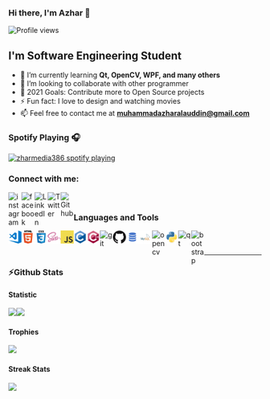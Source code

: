 ### Hi there, I'm Azhar 👋
![Profile views](https://gpvc.arturio.dev/zharmedia386)  

## I'm Software Engineering Student

- 🌱 I’m currently learning **Qt, OpenCV, WPF, and many others**
- 👯 I’m looking to collaborate with other programmer
- 🥅 2021 Goals: Contribute more to Open Source projects
- ⚡ Fun fact: I love to design and watching movies
- 📫 Feel free to contact me at **muhammadazharalauddin@gmail.com**

### Spotify Playing 🎧

[<img src="https://spotify-now-playing-kappa.vercel.app/api/spotify-playing" alt="zharmedia386 spotify playing" width="350" />]()

### Connect with me:

<img align="left" alt="instagram" width="26px" src='https://cdn.worldvectorlogo.com/logos/instagram-2-1.svg'>   
<img align="left" alt="facebook" width="26px" src='https://cdn.worldvectorlogo.com/logos/facebook-3.svg'>   
<img align="left" alt="LinkedIn" width="26px" src='https://cdn.worldvectorlogo.com/logos/linkedin-icon-2.svg'>   
<img align="left" alt="Twitter" width="26px" src='https://cdn.worldvectorlogo.com/logos/twitter-6.svg'>
<img align="left" alt="Github" width="26px" src='https://cdn.jsdelivr.net/npm/simple-icons@3.0.1/icons/github.svg'>   

<br />

### Languages and Tools

<img align="left" alt="Visual Studio Code" width="26px" src="https://raw.githubusercontent.com/github/explore/80688e429a7d4ef2fca1e82350fe8e3517d3494d/topics/visual-studio-code/visual-studio-code.png" />
<img align="left" alt="HTML5" width="26px" src="https://raw.githubusercontent.com/github/explore/80688e429a7d4ef2fca1e82350fe8e3517d3494d/topics/html/html.png" />
<img align="left" alt="CSS3" width="26px" src="https://raw.githubusercontent.com/github/explore/80688e429a7d4ef2fca1e82350fe8e3517d3494d/topics/css/css.png" />
<img align="left" alt="Sass" width="26px" src="https://raw.githubusercontent.com/github/explore/80688e429a7d4ef2fca1e82350fe8e3517d3494d/topics/sass/sass.png" />
<img align="left" alt="JavaScript" width="26px" src="https://raw.githubusercontent.com/github/explore/80688e429a7d4ef2fca1e82350fe8e3517d3494d/topics/javascript/javascript.png" />
<img align="left" alt="c" width="26px" src="https://raw.githubusercontent.com/devicons/devicon/master/icons/c/c-original.svg" /> 
<img align="left" alt="cpp" width="26px" src="https://raw.githubusercontent.com/devicons/devicon/master/icons/cplusplus/cplusplus-original.svg" /> 
<img align="left" alt="git" width="26px" src="https://www.vectorlogo.zone/logos/git-scm/git-scm-icon.svg" />
<img align="left" alt="GitHub" width="26px" src="https://raw.githubusercontent.com/github/explore/78df643247d429f6cc873026c0622819ad797942/topics/github/github.png" />
<img align="left" alt="SQL" width="26px" src="https://raw.githubusercontent.com/github/explore/80688e429a7d4ef2fca1e82350fe8e3517d3494d/topics/sql/sql.png" />
<img align="left" alt="MySQL" width="26px" src="https://raw.githubusercontent.com/github/explore/80688e429a7d4ef2fca1e82350fe8e3517d3494d/topics/mysql/mysql.png" />
<img align="left" alt="opencv" width="26px" src="https://www.vectorlogo.zone/logos/opencv/opencv-icon.svg" />
<img align="left" alt="python" width="26px" src="https://raw.githubusercontent.com/devicons/devicon/master/icons/python/python-original.svg" />
<img align="left" alt="qt" width="26px" src="https://upload.wikimedia.org/wikipedia/commons/0/0b/Qt_logo_2016.svg" />
<img align="left" alt="bootstrap" width="26px" src="https://cdn.worldvectorlogo.com/logos/bootstrap-5-1.svg" />

<br />
<br />

---

### ⚡Github Stats
#### Statistic
<img height="180em" src="https://github-readme-stats.vercel.app/api?username=zharmedia386&show_icons=true" /><img height="180em" src="https://github-readme-stats.vercel.app/api/top-langs/?username=zharmedia386&exclude_repo=KNN-Image-Classification&show_icons=true&hide_border=true&layout=compact&langs_count=8"/>

#### Trophies
<img src="https://github-profile-trophy.vercel.app/?username=zharmedia386" />

#### Streak Stats
<img src="https://github-readme-streak-stats.herokuapp.com/?user=zharmedia386" />
